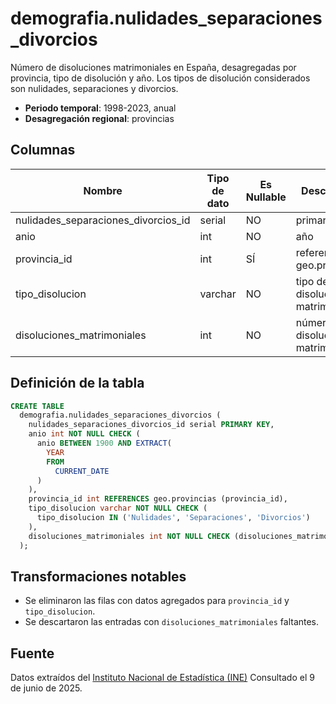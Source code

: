 # demografia.nulidades_separaciones_divorcios

Número de disoluciones matrimoniales en España, desagregadas por provincia, tipo de disolución y año. Los tipos de disolución considerados son nulidades, separaciones y divorcios.

- **Periodo temporal**: 1998-2023, anual
- **Desagregación regional**: provincias

## Columnas

| Nombre | Tipo de dato | Es Nullable | Descripción |
| --- | --- | --- | --- |
| nulidades_separaciones_divorcios_id | serial | NO | primary key |
| anio | int | NO | año |
| provincia_id | int | SÍ | referencia a geo.provincias |
| tipo_disolucion | varchar | NO | tipo de disolución matrimonial |
| disoluciones_matrimoniales | int | NO | número de disoluciones matrimoniales |

## Definición de la tabla

```sql
CREATE TABLE
  demografia.nulidades_separaciones_divorcios (
    nulidades_separaciones_divorcios_id serial PRIMARY KEY,
    anio int NOT NULL CHECK (
      anio BETWEEN 1900 AND EXTRACT(
        YEAR
        FROM
          CURRENT_DATE
      )
    ),
    provincia_id int REFERENCES geo.provincias (provincia_id),
    tipo_disolucion varchar NOT NULL CHECK (
      tipo_disolucion IN ('Nulidades', 'Separaciones', 'Divorcios')
    ),
    disoluciones_matrimoniales int NOT NULL CHECK (disoluciones_matrimoniales >= 0)
  );
```

## Transformaciones notables

- Se eliminaron las filas con datos agregados para `provincia_id` y `tipo_disolucion`.
- Se descartaron las entradas con `disoluciones_matrimoniales` faltantes.

## Fuente

Datos extraídos del <a href="https://www.ine.es/jaxiT3/Tabla.htm?t=20173" target="_blank">Instituto Nacional de Estadística (INE)</a>
Consultado el 9 de junio de 2025.
